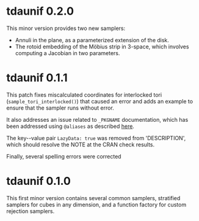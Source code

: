 # tdaunif 0.2.0

This minor version provides two new samplers:

* Annuli in the plane, as a parameterized extension of the disk.
* The rotoid embedding of the Möbius strip in 3-space, which involves computing a Jacobian in two parameters.

# tdaunif 0.1.1

This patch fixes miscalculated coordinates for interlocked tori (`sample_tori_interlocked()`) that caused an error and adds an example to ensure that the sampler runs without error.

It also addresses an issue related to `_PKGNAME` documentation, which has been addressed using `@aliases` as described [here](https://github.com/r-lib/roxygen2/issues/1491).

The key--value pair `LazyData: true` was removed from 'DESCRIPTION', which should resolve the NOTE at the CRAN check results.

Finally, several spelling errors were corrected

# tdaunif 0.1.0

This first minor version contains several common samplers, stratified samplers for cubes in any dimension, and a function factory for custom rejection samplers.
